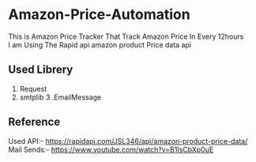 # Amazon-Price-Automation
This is Amazon Price Tracker That Track Amazon Price In Every 12hours <br/>
I am Using The Rapid api amazon product Price data api<br/>


## Used Librery
1. Request
2. smtplib
3 .EmailMessage

## Reference
Used API:- https://rapidapi.com/JSL346/api/amazon-product-price-data/<br/>
Mail Sends:- https://www.youtube.com/watch?v=B1IsCbXp0uE
